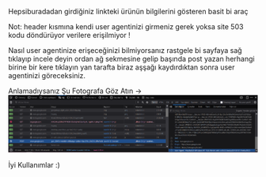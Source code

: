 Hepsiburadadan girdiğiniz linkteki ürünün bilgilerini gösteren basit bi araç

Not: header kısmına kendi user agentinizi girmeniz gerek yoksa site 503 kodu döndürüyor verilere erişilmiyor !

Nasıl user agentinize erişeceğinizi bilmiyorsanız rastgele bi sayfaya sağ tıklayıp incele deyin ordan ağ sekmesine gelip başında post yazan herhangi birine bir kere tıklayın yan tarafta biraz aşşağı kaydırdıktan sonra user agentinizi göreceksiniz.

Anlamadıysanız Şu Fotografa Göz Atın -> ![What is this](img.png)

İyi Kullanımlar :)

